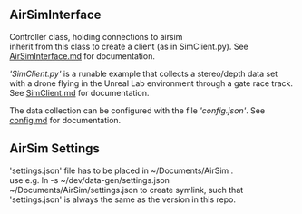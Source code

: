 
## AirSimInterface
Controller class, holding connections to airsim  
inherit from this class to create a client (as in SimClient.py). See [AirSimInterface.md](docs/AirSimInterface.md) for documentation.


_'SimClient.py'_ is a runable example that collects a stereo/depth data set with a drone flying in the Unreal Lab environment through a gate race track. See [SimClient.md](docs/SimClient.md) for documentation.  

The data collection can be configured with the file _'config.json'_. See [config.md](docs/config.md) for documentation.

## AirSim Settings
'settings.json' file has to be placed in ~/Documents/AirSim .  
use e.g. ln -s ~/dev/data-gen/settings.json ~/Documents/AirSim/settings.json to create symlink, such that 'settings.json' is always the same as the version in this repo.
